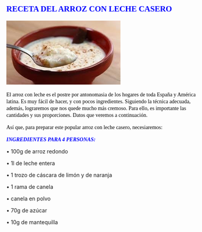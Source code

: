 ## <span style="Color:Blue;Font-Size:18;Font-Family:Castellar;">**RECETA DEL ARROZ CON LECHE CASERO**</span>

![imagen montaje](arroz.jpg)

<span style="Color:Black;Font-Size:12;Font-Family:Time New Roman;">El arroz con leche es el postre por antonomasia de los hogares de toda España y América latina. Es muy fácil de hacer, y con pocos ingredientes. Siguiendo la técnica adecuada, además, lograremos que nos quede mucho más cremoso. Para ello, es importante las cantidades y sus proporciones. Datos que veremos a continuación.   
  
<span style="Color:Black;Font-Family:Time New Roman;Font-Size:12;">Así que, para preparar este popular arroz con leche casero, necesiaremos:</span>

  
  <span style="Color:Blue;Font-Size:14;Font-Family:Time New Roman;">___INGREDIENTES PARA 4 PERSONAS:___</span>  
  
  <span sttyle="Color:Black;Font-Family:Time New Roman;Font-Size:18;">
  •	100g de arroz redondo  
  
•	1l de leche entera   

•	1 trozo de cáscara de limón y de naranja   

•	1 rama de canela   

•	canela en polvo   

•	70g de azúcar   

•	10g de mantequilla
</span>
